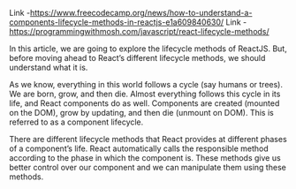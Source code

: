 
Link -https://www.freecodecamp.org/news/how-to-understand-a-components-lifecycle-methods-in-reactjs-e1a609840630/
Link -https://programmingwithmosh.com/javascript/react-lifecycle-methods/

In this article, we are going to explore the lifecycle methods of ReactJS. But, before moving ahead to React’s different lifecycle methods, we should understand what it is.

As we know, everything in this world follows a cycle (say humans or trees). We are born, grow, and then die. Almost everything follows this cycle in its life, and React components do as well. Components are created (mounted on the DOM), grow by updating, and then die (unmount on DOM). This is referred to as a component lifecycle.

There are different lifecycle methods that React provides at different phases of a component’s life. React automatically calls the responsible method according to the phase in which the component is. These methods give us better control over our component and we can manipulate them using these methods.
